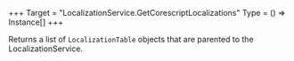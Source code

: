 +++
Target = "LocalizationService.GetCorescriptLocalizations"
Type = () => Instance[]
+++

Returns a list of `LocalizationTable` objects that are parented to the LocalizationService.